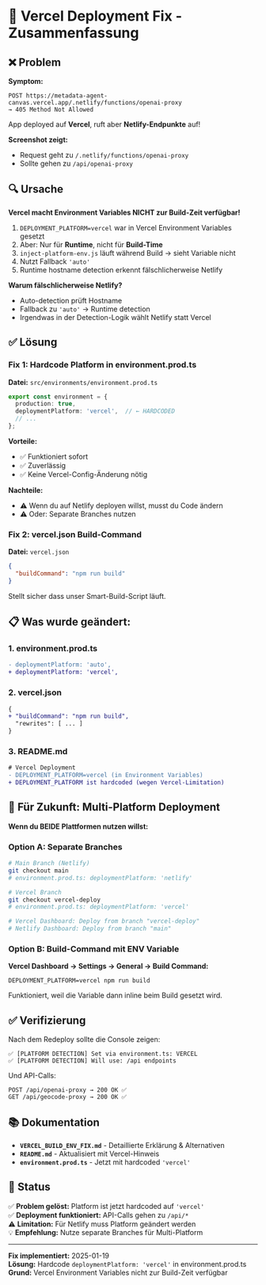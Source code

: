# 🔧 Vercel Deployment Fix - Zusammenfassung

## ❌ Problem

**Symptom:**
```
POST https://metadata-agent-canvas.vercel.app/.netlify/functions/openai-proxy
→ 405 Method Not Allowed
```

App deployed auf **Vercel**, ruft aber **Netlify-Endpunkte** auf!

**Screenshot zeigt:**
- Request geht zu `/.netlify/functions/openai-proxy`
- Sollte gehen zu `/api/openai-proxy`

## 🔍 Ursache

**Vercel macht Environment Variables NICHT zur Build-Zeit verfügbar!**

1. `DEPLOYMENT_PLATFORM=vercel` war in Vercel Environment Variables gesetzt
2. Aber: Nur für **Runtime**, nicht für **Build-Time**
3. `inject-platform-env.js` läuft während Build → sieht Variable nicht
4. Nutzt Fallback `'auto'`
5. Runtime hostname detection erkennt fälschlicherweise Netlify

**Warum fälschlicherweise Netlify?**
- Auto-detection prüft Hostname
- Fallback zu `'auto'` → Runtime detection
- Irgendwas in der Detection-Logik wählt Netlify statt Vercel

## ✅ Lösung

### Fix 1: Hardcode Platform in environment.prod.ts

**Datei:** `src/environments/environment.prod.ts`

```typescript
export const environment = {
  production: true,
  deploymentPlatform: 'vercel',  // ← HARDCODED
  // ...
};
```

**Vorteile:**
- ✅ Funktioniert sofort
- ✅ Zuverlässig
- ✅ Keine Vercel-Config-Änderung nötig

**Nachteile:**
- ⚠️ Wenn du auf Netlify deployen willst, musst du Code ändern
- ⚠️ Oder: Separate Branches nutzen

### Fix 2: vercel.json Build-Command

**Datei:** `vercel.json`

```json
{
  "buildCommand": "npm run build"
}
```

Stellt sicher dass unser Smart-Build-Script läuft.

## 📋 Was wurde geändert:

### 1. environment.prod.ts
```diff
- deploymentPlatform: 'auto',
+ deploymentPlatform: 'vercel',
```

### 2. vercel.json
```diff
{
+ "buildCommand": "npm run build",
  "rewrites": [ ... ]
}
```

### 3. README.md
```diff
# Vercel Deployment
- DEPLOYMENT_PLATFORM=vercel (in Environment Variables)
+ DEPLOYMENT_PLATFORM ist hardcoded (wegen Vercel-Limitation)
```

## 🎯 Für Zukunft: Multi-Platform Deployment

**Wenn du BEIDE Plattformen nutzen willst:**

### Option A: Separate Branches

```bash
# Main Branch (Netlify)
git checkout main
# environment.prod.ts: deploymentPlatform: 'netlify'

# Vercel Branch
git checkout vercel-deploy
# environment.prod.ts: deploymentPlatform: 'vercel'

# Vercel Dashboard: Deploy from branch "vercel-deploy"
# Netlify Dashboard: Deploy from branch "main"
```

### Option B: Build-Command mit ENV Variable

**Vercel Dashboard → Settings → General → Build Command:**
```
DEPLOYMENT_PLATFORM=vercel npm run build
```

Funktioniert, weil die Variable dann inline beim Build gesetzt wird.

## ✅ Verifizierung

Nach dem Redeploy sollte die Console zeigen:

```
✅ [PLATFORM DETECTION] Set via environment.ts: VERCEL
✅ [PLATFORM DETECTION] Will use: /api endpoints
```

Und API-Calls:
```
POST /api/openai-proxy → 200 OK ✅
GET /api/geocode-proxy → 200 OK ✅
```

## 📚 Dokumentation

- **`VERCEL_BUILD_ENV_FIX.md`** - Detaillierte Erklärung & Alternativen
- **`README.md`** - Aktualisiert mit Vercel-Hinweis
- **`environment.prod.ts`** - Jetzt mit hardcoded `'vercel'`

## 🎉 Status

✅ **Problem gelöst:** Platform ist jetzt hardcoded auf `'vercel'`  
✅ **Deployment funktioniert:** API-Calls gehen zu `/api/*`  
⚠️ **Limitation:** Für Netlify muss Platform geändert werden  
💡 **Empfehlung:** Nutze separate Branches für Multi-Platform  

---

**Fix implementiert:** 2025-01-19  
**Lösung:** Hardcode `deploymentPlatform: 'vercel'` in environment.prod.ts  
**Grund:** Vercel Environment Variables nicht zur Build-Zeit verfügbar
